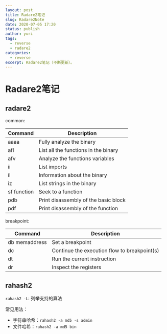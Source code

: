 ```yaml
---
layout: post
title: Radare2笔记
slug: Radare2Note
date: 2020-07-05 17:20
status: publish
author: yuri
tags: 
  - reverse
  - radare2
categories:
  - reverse
excerpt: Radare2笔记（不断更新）。
---
```


# Radare2笔记

## radare2

common:

| Command     | Description                          |
| ----------- | ------------------------------------ |
| aaaa        | Fully analyze the binary             |
| afl         | List all the functions in the binary |
| afv         | Analyze the functions variables      |
| ii          | List imports                         |
| iI          | Information about the binary         |
| iz          | List strings in the binary           |
| sf function | Seek to a function                   |
| pdb         | Print disassembly of the basic block |
| pdf         | Print disassembly of the function    |

breakpoint:

| Command       | Description                                  |
| ------------- | -------------------------------------------- |
| db memaddress | Set a breakpoint                             |
| dc            | Continue the execution flow to breakpoint(s) |
| dt            | Run the current instruction                  |
| dr            | Inspect the registers                        |

## rahash2

`rahash2 -L`: 列举支持的算法

常见用法：
* 字符串哈希：`rahash2 -a md5 -s admin`
* 文件哈希：`rahash2 -a md5 bin`
